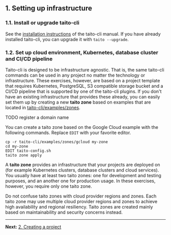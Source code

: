 ## 1. Setting up infrastructure

### 1.1. Install or upgrade taito-cli

See the [installation instructions](https://github.com/TaitoUnited/taito-cli/blob/dev/docs/manual/02-installation.md) of the taito-cli manual. If you have already installed taito-cli, you can upgrade it with `taito --upgrade`.

### 1.2. Set up cloud environment, Kubernetes, database cluster and CI/CD pipeline

Taito-cli is designed to be infrastructure agnostic. That is, the same taito-cli commands can be used in any project no matter the technology or infrastructure. These exercises, however, are based on a project template that requires Kubernetes, PostgreSQL, S3 compatible storage bucket and a CI/CD pipeline that is supported by one of the taito-cli plugins. If you don't have an existing infrastructure that provides these already, you can easily set them up by creating a new **taito zone** based on examples that are located in [taito-cli/examples/zones](https://github.com/TaitoUnited/taito-cli/tree/master/examples).

TODO register a domain name

You can create a taito zone based on the Google Cloud example with the following commands. Replace `EDIT` with your favorite editor.

```shell
cp -r taito-cli/examples/zones/gcloud my-zone
cd my-zone
EDIT taito-config.sh
taito zone apply
```

A **taito zone** provides an infrastructure that your projects are deployed on (for example Kubernetes clusters, database clusters and cloud services). You usually have at least two taito zones: one for development and testing purposes, and an another one for production usage. In these exercises, however, you require only one taito zone.

Do not confuse taito zones with cloud provider regions and zones. Each taito zone may use multiple cloud provider regions and zones to achieve high availability and regional resiliency. Taito zones are created mainly based on maintainability and security concerns instead.

---

**Next:** [2. Creating a project](02-creating-a-project.md)
